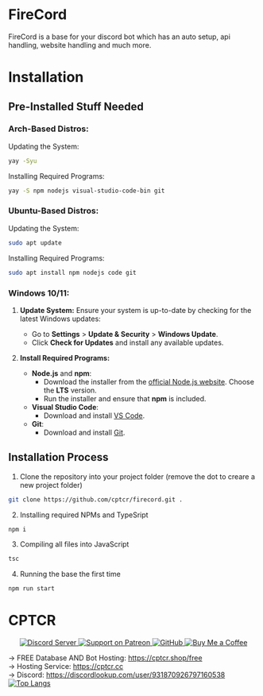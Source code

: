 # FireCord
FireCord is a base for your discord bot which has an auto setup, api handling, website handling and much more.

# Installation 
## Pre-Installed Stuff Needed

### Arch-Based Distros:
Updating the System:
```bash
yay -Syu
```

Installing Required Programs:
```bash
yay -S npm nodejs visual-studio-code-bin git
```

### Ubuntu-Based Distros:
Updating the System:
```bash
sudo apt update
```

Installing Required Programs:
```bash
sudo apt install npm nodejs code git
```

### Windows 10/11:
1. **Update System:**
   Ensure your system is up-to-date by checking for the latest Windows updates:
   - Go to **Settings** > **Update & Security** > **Windows Update**.
   - Click **Check for Updates** and install any available updates.

2. **Install Required Programs:**
   - **Node.js** and **npm**:
     - Download the installer from the [official Node.js website](https://nodejs.org/). Choose the **LTS** version.
     - Run the installer and ensure that **npm** is included.
   - **Visual Studio Code**:
     - Download and install [VS Code](https://code.visualstudio.com/download).
   - **Git**:
     - Download and install [Git](https://git-scm.com/download/win).


## Installation Process
1. Clone the repository into your project folder (remove the dot to creare a new project folder)
```bash
git clone https://github.com/cptcr/firecord.git .
```

2. Installing required NPMs and TypeSript
```bash
npm i
```

3. Compiling all files into JavaScript
```bash
tsc
```

4. Running the base the first time
```bash
npm run start
```
# CPTCR
<p align="center">
  <a href="https://discord.gg/cptcr">
    <img src="https://img.shields.io/discord/1121353922355929129?label=Join%20Our%20Discord&logo=discord&style=flat-square" alt="Discord Server">
  </a>
  <a href="https://patreon.com/cptcr">
    <img src="https://img.shields.io/badge/Patreon-support-ff424d?style=flat-square&logo=patreon" alt="Support on Patreon">
  </a>
  <a href="https://github.com/cptcr">
    <img src="https://img.shields.io/github/followers/cptcr?label=Follow&style=social&logo=github" alt="GitHub">
  </a>
  <a href="https://buymeacoffee.com/cptcr">
    <img src="https://img.shields.io/badge/Buy%20Me%20a%20Coffee-donate-yellow?style=flat-square&logo=buy-me-a-coffee" alt="Buy Me a Coffee">
  </a>
</p>

-> FREE Database AND Bot Hosting: https://cptcr.shop/free <br>
-> Hosting Service: https://cptcr.cc <br>
-> Discord: https://discordlookup.com/user/931870926797160538 <br>
[![Top Langs](https://github-readme-stats-git-masterrstaa-rickstaa.vercel.app/api/top-langs/?username=cptcr&layout=compact&theme=dark)](https://github.com/anuraghazra/github-readme-stats)
